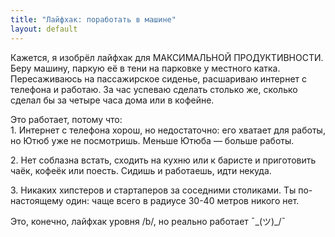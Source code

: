 ```yaml
---
title: "Лайфхак: поработать в машине"
layout: default
---
```



Кажется, я изобрёл лайфхак для МАКСИМАЛЬНОЙ ПРОДУКТИВНОСТИ. Беру машину, паркую её в тени на парковке у местного катка. Пересаживаюсь на пассажирское сиденье, расшариваю интернет с телефона и работаю. За час успеваю сделать столько же, сколько сделал бы за четыре часа дома или в кофейне.

Это работает, потому что:  
1\. Интернет с телефона хорош, но недостаточно: его хватает для работы, но Ютюб уже не посмотришь. Меньше Ютюба — больше работы.

2\. Нет соблазна встать, сходить на кухню или к баристе и приготовить чаёк, кофеёк или поесть. Сидишь и работаешь, идти некуда.

3\. Никаких хипстеров и стартаперов за соседними столиками. Ты по-настоящему один: чаще всего в радиусе 30-40 метров никого нет.

Это, конечно, лайфхак уровня /b/, но реально работает ¯\_(ツ)_/¯
